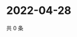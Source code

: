 # 2022-04-28

共 0 条

<!-- BEGIN WEIBO -->
<!-- 最后更新时间 Thu Apr 28 2022 21:27:44 GMT+0800 (China Standard Time) -->

<!-- END WEIBO -->
